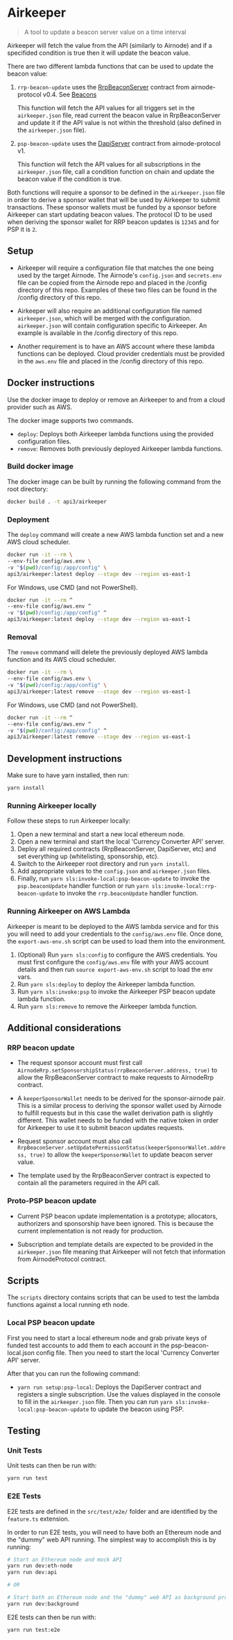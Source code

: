 # Airkeeper

> A tool to update a beacon server value on a time interval

Airkeeper will fetch the value from the API (similarly to Airnode) and if a specifided condition is true then it will
update the beacon value.

There are two different lambda functions that can be used to update the beacon value:

1. `rrp-beacon-update` uses the
   [RrpBeaconServer](https://github.com/api3dao/airnode/blob/v0.4/packages/airnode-protocol/contracts/rrp/requesters/RrpBeaconServer.sol)
   contract from airnode-protocol v0.4. See [Beacons](https://docs.api3.org/beacon/v0.1/functions/)

   This function will fetch the API values for all triggers set in the `airkeeper.json` file, read current the beacon
   value in RrpBeaconServer and update it if the API value is not within the threshold (also defined in the
   `airkeeper.json` file).

1. `psp-beacon-update` uses the
   [DapiServer](https://github.com/api3dao/airnode/blob/991af4d69e82c1954a5c6c8e247cde8eb76101de/packages/airnode-protocol-v1/contracts/dapis/DapiServer.sol)
   contract from airnode-protocol v1. <!-- TODO: DapiServer.sol url might change -->

   This function will fetch the API values for all subscriptions in the `airkeeper.json` file, call a condition function
   on chain and update the beacon value if the condition is true.

Both functions will require a sponsor to be defined in the `airkeeper.json` file in order to derive a sponsor wallet
that will be used by Airkeeper to submit transactions. These sponsor wallets must be funded by a sponsor before
Airkeeper can start updating beacon values. The protocol ID to be used when deriving the sponsor wallet for RRP beacon
updates is `12345` and for PSP it is `2`.

## Setup

- Airkeeper will require a configuration file that matches the one being used by the target Airnode. The Airnode's
  `config.json` and `secrets.env` file can be copied from the Airnode repo and placed in the /config directory of this
  repo. Examples of these two files can be found in the /config directory of this repo.

- Airkeeper will also require an additional configuration file named `airkeeper.json`, which will be merged with the
  configuration. `airkeeper.json` will contain configuration specific to Airkeeper. An example is available in the
  /config directory of this repo.
  <!-- TODO: add more details on each configuration property or link to docs -->

- Another requirement is to have an AWS account where these lambda functions can be deployed. Cloud provider credentials
  must be provided in the `aws.env` file and placed in the /config directory of this repo.

## Docker instructions

Use the docker image to deploy or remove an Airkeeper to and from a cloud provider such as AWS.

The docker image supports two commands.

- `deploy`: Deploys both Airkeeper lambda functions using the provided configuration files.
- `remove`: Removes both previously deployed Airkeeper lambda functions.

### Build docker image

The docker image can be built by running the following command from the root directory:

```sh
docker build . -t api3/airkeeper
```

### Deployment

The `deploy` command will create a new AWS lambda function set and a new AWS cloud scheduler.

```sh
docker run -it --rm \
--env-file config/aws.env \
-v "$(pwd)/config:/app/config" \
api3/airkeeper:latest deploy --stage dev --region us-east-1
```

For Windows, use CMD (and not PowerShell).

```sh
docker run -it --rm ^
--env-file config/aws.env ^
-v "$(pwd)/config:/app/config" ^
api3/airkeeper:latest deploy --stage dev --region us-east-1
```

### Removal

The `remove` command will delete the previously deployed AWS lambda function and its AWS cloud scheduler.

```sh
docker run -it --rm \
--env-file config/aws.env \
-v "$(pwd)/config:/app/config" \
api3/airkeeper:latest remove --stage dev --region us-east-1
```

For Windows, use CMD (and not PowerShell).

```sh
docker run -it --rm ^
--env-file config/aws.env ^
-v "$(pwd)/config:/app/config" ^
api3/airkeeper:latest remove --stage dev --region us-east-1
```

## Development instructions

Make sure to have yarn installed, then run:

```sh
yarn install
```

### Running Airkeeper locally

Follow these steps to run Airkeeper locally:

1. Open a new terminal and start a new local ethereum node.
1. Open a new terminal and start the local 'Currency Converter API' server.
1. Deploy all required contracts (RrpBeaconServer, DapiServer, etc) and set everything up (whitelisting, sponsorship,
   etc).
1. Switch to the Airkeeper root directory and run `yarn install`.
1. Add appropriate values to the `config.json` and `airkeeper.json` files.
1. Finally, run `yarn sls:invoke-local:psp-beacon-update` to invoke the `psp.beaconUpdate` handler function or run
   `yarn sls:invoke-local:rrp-beacon-update` to invoke the `rrp.beaconUpdate` handler function.

### Running Airkeeper on AWS Lambda

Airkeeper is meant to be deployed to the AWS lambda service and for this you will need to add your credentials to the
`config/aws.env` file. Once done, the `export-aws-env.sh` script can be used to load them into the environment.

1. (Optional) Run `yarn sls:config` to configure the AWS credentials. You must first configure the `config/aws.env` file
   with your AWS account details and then run `source export-aws-env.sh` script to load the env vars.
1. Run `yarn sls:deploy` to deploy the Airkeeper lambda function.
1. Run `yarn sls:invoke:psp` to invoke the Airkeeper PSP beacon update lambda function.
1. Run `yarn sls:remove` to remove the Airkeeper lambda function.

## Additional considerations

### RRP beacon update

- The request sponsor account must first call `AirnodeRrp.setSponsorshipStatus(rrpBeaconServer.address, true)` to allow
  the RrpBeaconServer contract to make requests to AirnodeRrp contract.

- A `keeperSponsorWallet` needs to be derived for the sponsor-airnode pair. This is a similar process to deriving the
  sponsor wallet used by Airnode to fulfill requests but in this case the wallet derivation path is slightly different.
  This wallet needs to be funded with the native token in order for Airkeeper to use it to submit beacon updates
  requests.

- Request sponsor account must also call `RrpBeaconServer.setUpdatePermissionStatus(keeperSponsorWallet.address, true)`
  to allow the `keeperSponsorWallet` to update beacon server value.

- The template used by the RrpBeaconServer contract is expected to contain all the parameters required in the API call.

### Proto-PSP beacon update

- Current PSP beacon update implementation is a prototype; allocators, authorizers and sponsorship have been ignored.
  This is because the current implementation is not ready for production.

- Subscription and template details are expected to be provided in the `airkeeper.json` file meaning that Airkeeper will
  not fetch that information from AirnodeProtocol contract.

## Scripts

The `scripts` directory contains scripts that can be used to test the lambda functions against a local running eth node.

### Local PSP beacon update

First you need to start a local ethereum node and grab private keys of funded test accounts to add them to each account
in the psp-beacon-local.json config file. Then you need to start the local 'Currency Converter API' server.

After that you can run the following command:

- `yarn run setup:psp-local`: Deploys the DapiServer contract and registers a single subscription. Use the values
  displayed in the console to fill in the `airkeeper.json` file. Then you can run
  `yarn sls:invoke-local:psp-beacon-update` to update the beacon using PSP.

## Testing

### Unit Tests

Unit tests can then be run with:

```sh
yarn run test
```

### E2E Tests

E2E tests are defined in the `src/test/e2e/` folder and are identified by the `feature.ts` extension.

In order to run E2E tests, you will need to have both an Ethereum node and the "dummy" web API running. The simplest way
to accomplish this is by running:

```sh
# Start an Ethereum node and mock API
yarn run dev:eth-node
yarn run dev:api

# OR

# Start both an Ethereum node and the "dummy" web API as background processes
yarn run dev:background
```

E2E tests can then be run with:

```sh
yarn run test:e2e
```
